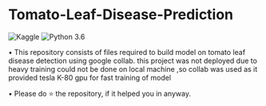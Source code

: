 # Tomato-Leaf-Disease-Prediction
![Kaggle](https://img.shields.io/badge/Dataset-Kaggle-blue.svg) ![Python 3.6](https://img.shields.io/badge/Python-3.6-brightgreen.svg)

• This repository consists of files required to build model on tomato leaf disease detection  using google collab.
this project was not deployed due to heavy training could not be done on local machine ,so collab was used as it provided tesla K-80 gpu for fast training of model

• Please do ⭐ the repository, if it helped you in anyway.


